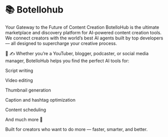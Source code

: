 # 📚 Botellohub

Your Gateway to the Future of Content Creation
BotelloHub is the ultimate marketplace and discovery platform for AI-powered content creation tools.
We connect creators with the world’s best AI agents built by top developers — all designed to supercharge your creative process.

🎥 ✍️ Whether you’re a YouTuber, blogger, podcaster, or social media manager, BotelloHub helps you find the perfect AI tools for:

Script writing

Video editing

Thumbnail generation

Caption and hashtag optimization

Content scheduling

And much more 🚀

Built for creators who want to do more — faster, smarter, and better.
